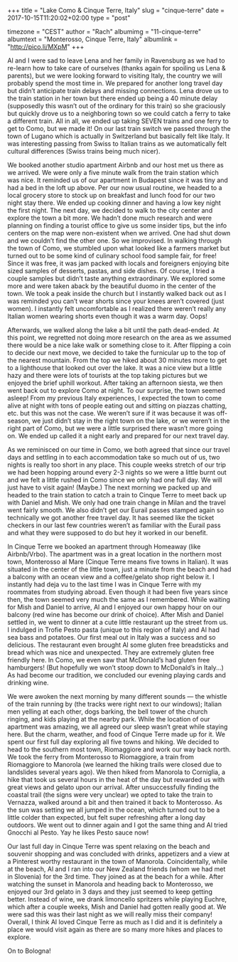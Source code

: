 +++
title = "Lake Como & Cinque Terre, Italy"
slug = "cinque-terre"
date = 2017-10-15T11:20:02+02:00
type = "post"

timezone = "CEST"
author = "Rach"
albumimg = "11-cinque-terre"
albumtext = "Monterosso, Cinque Terre, Italy"
albumlink = "http://pico.li/MXpM"
+++

Al and I were sad to leave Lena and her family in Ravensburg as we had to re-learn how to take care of ourselves (thanks again for spoiling us Lena & parents), but we were looking forward to visiting Italy, the country we will probably spend the most time in. We prepared for another long travel day but didn’t anticipate train delays and missing connections. Lena drove us to the train station in her town but there ended up being a 40 minute delay (supposedly this wasn’t out of the ordinary for this train) so she graciously but quickly drove us to a neighboring town so we could catch a ferry to take a different train. All in all, we ended up taking SEVEN trains and one ferry to get to Como, but we made it! On our last train switch we passed through the town of Lugano which is actually in Switzerland but basically felt like Italy. It was interesting passing from Swiss to Italian trains as we automatically felt cultural differences (Swiss trains being much nicer).

 We booked another studio apartment Airbnb and our host met us there as we arrived. We were only a five minute walk from the train station which was nice. It reminded us of our apartment in Budapest since it was tiny and had a bed in the loft up above. Per our now usual routine, we headed to a local grocery store to stock up on breakfast and lunch food for our two night stay there. We ended up cooking dinner and having a low key night the first night. The next day, we decided to walk to the city center and explore the town a bit more. We hadn’t done much research and were planning on finding a tourist office to give us some insider tips, but the info centers on the map were non-existent when we arrived. One had shut down and we couldn’t find the other one. So we improvised. In walking through the town of Como, we stumbled upon what looked like a farmers market but turned out to be some kind of culinary school food sample fair, for free! Since it was free, it was jam packed with locals and foreigners enjoying bite sized samples of desserts, pastas, and side dishes. Of course, I tried a couple samples but didn’t taste anything extraordinary. We explored some more and were taken aback by the beautiful duomo in the center of the town. We took a peak inside the church but I instantly walked back out as I was reminded you can’t wear shorts since your knees aren’t covered (just women). I instantly felt uncomfortable as I realized there weren’t really any Italian women wearing shorts even though it was a warm day. Oops!

Afterwards, we walked along the lake a bit until the path dead-ended. At this point, we regretted not doing more research on the area as we assumed there would be a nice lake walk or something close to it. After flipping a coin to decide our next move, we decided to take the furnicular up to the top of the nearest mountain. From the top we hiked about 30 minutes more to get to a lighthouse that looked out over the lake. It was a nice view but a little hazy and there were lots of tourists at the top taking pictures but we enjoyed the brief uphill workout. After taking an afternoon siesta, we then went back out to explore Como at night. To our surprise, the town seemed asleep! From my previous Italy experiences, I expected the town to come alive at night with tons of people eating out and sitting on piazzas chatting, etc. but this was not the case. We weren’t sure if it was because it was off-season, we just didn’t stay in the right town on the lake, or we weren’t in the right part of Como, but we were a little surprised there wasn’t more going on. We ended up called it a night early and prepared for our next travel day.

As we reminisced on our time in Como, we both agreed that since our travel days and settling in to each accommodation take so much out of us, two nights is really too short in any place. This couple weeks stretch of our trip we had been hopping around every 2-3 nights so we were a little burnt out and we felt a little rushed in Como since we only had one full day. We will just have to visit again! (Maybe.) The next morning we packed up and headed to the train station to catch a train to Cinque Terre to meet back up with Daniel and Mish. We only had one train change in Milan and the travel went fairly smooth. We also didn’t get our Eurail passes stamped again so technically we got another free travel day. It has seemed like the ticket checkers in our last few countries weren’t as familiar with the Eurail pass and what they were supposed to do but hey it worked in our benefit.

In Cinque Terre we booked an apartment through Homeaway (like Airbnb/Vrbo). The apartment was in a great location in the northern most town, Monterosso al Mare (Cinque Terre means five towns in Italian). It was situated in the center of the little town, just a minute from the beach and had a balcony with an ocean view and a coffee/gelato shop right below it. I instantly had deja vu to the last time I was in Cinque Terre with my roommates from studying abroad. Even though it had been five years since then, the town seemed very much the same as I remembered. While waiting for Mish and Daniel to arrive, Al and I enjoyed our own happy hour on our balcony (red wine has become our drink of choice). After Mish and Daniel settled in, we went to dinner at a cute little restaurant up the street from us. I indulged in Trofie Pesto pasta (unique to this region of Italy) and Al had sea bass and potatoes. Our first meal out in Italy was a success and so delicious. The restaurant even brought Al some gluten free breadsticks and bread which was nice and unexpected. They are extremely gluten free friendly here. In Como, we even saw that McDonald’s had gluten free hamburgers! (But hopefully we won’t stoop down to McDonald’s in Italy...) As had become our tradition, we concluded our evening playing cards and drinking wine.

We were awoken the next morning by many different sounds — the whistle of the train running by (the tracks were right next to our windows); Italian men yelling at each other, dogs barking, the bell tower of the church ringing, and kids playing at the nearby park. While the location of our apartment was amazing, we all agreed our sleep wasn’t great while staying here. But the charm, weather, and food of Cinque Terre made up for it. We spent our first full day exploring all five towns and hiking. We decided to head to the southern most town, Riomaggiore and work our way back north. We took the ferry from Monterosso to Riomaggiore, a train from Riomaggiore to Manorola (we learned the hiking trails were closed due to landslides several years ago). We then hiked from Manorola to Corniglia, a hike that took us several hours in the heat of the day but rewarded us with great views and gelato upon our arrival. After unsuccessfully finding the coastal trail (the signs were very unclear) we opted to take the train to Vernazza, walked around a bit and then trained it back to Monterosso. As the sun was setting we all jumped in the ocean, which turned out to be a little colder than expected, but felt super refreshing after a long day outdoors. We went out to dinner again and I got the same thing and Al tried Gnocchi al Pesto. Yay he likes Pesto sauce now!

Our last full day in Cinque Terre was spent relaxing on the beach and souvenir shopping and was concluded with drinks, appetizers and a view at a Pinterest worthy restaurant in the town of Manorola. Coincidentally, while at the beach, Al and I ran into our New Zealand friends (whom we had met in Slovenia) for the 3rd time. They joined as at the beach for a while. After watching the sunset in Manorola and heading back to Monterosso, we enjoyed our 3rd gelato in 3 days and they just seemed to keep getting better. Instead of wine, we drank limoncello spritzers while playing Euchre, which after a couple weeks, Mish and Daniel had gotten really good at. We were sad this was their last night as we will really miss their company! Overall, I think Al loved Cinque Terre as much as I did and it is definitely a place we would visit again as there are so many more hikes and places to explore.

On to Bologna!
